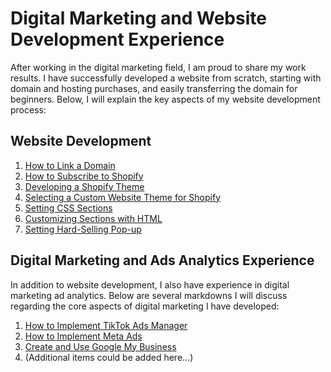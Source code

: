 # Digital Marketing and Website Development Experience

After working in the digital marketing field, I am proud to share my work results. I have successfully developed a website from scratch, starting with domain and hosting purchases, and easily transferring the domain for beginners. Below, I will explain the key aspects of my website development process:

## Website Development

1. [How to Link a Domain](how-to-linked-domain.md)
2. [How to Subscribe to Shopify](how-to-subscribe-shopify.md)
3. [Developing a Shopify Theme](develop-shopify-theme.md)
4. [Selecting a Custom Website Theme for Shopify](selection-of-custom-website-theme-for-shopify.md)
5. [Setting CSS Sections](setting-css-section.md)
6. [Customizing Sections with HTML](custom-section-with-html.md)
7. [Setting Hard-Selling Pop-up](setting-hardselling-pop-up.md)

## Digital Marketing and Ads Analytics Experience

In addition to website development, I also have experience in digital marketing ad analytics. Below are several markdowns I will discuss regarding the core aspects of digital marketing I have developed:

1. [How to Implement TikTok Ads Manager](how-to-implementation-tiktok-ads-manager.md)
2. [How to Implement Meta Ads](how-to-implementation-meta-ads.md)
3. [Create and Use Google My Business](create-and-use-google-my-business.md)
4. (Additional items could be added here...)
